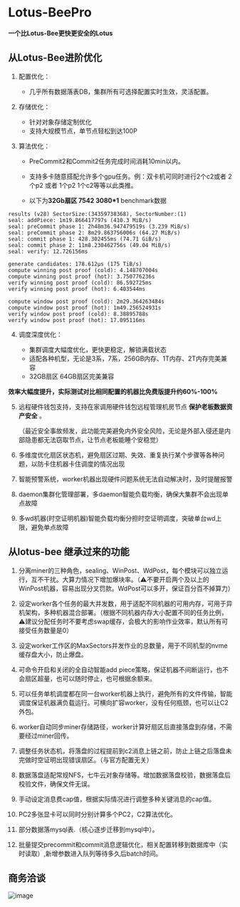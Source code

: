 # Lotus-BeePro

**一个比Lotus-Bee更快更安全的Lotus**

## 从Lotus-Bee进阶优化

1. 配置优化：

    - 几乎所有数据落表DB，集群所有可选择配置实时生效，灵活配置。   

2. 存储优化：  
    - 针对对象存储定制优化  
    - 支持大规模节点，单节点轻松到达100P   

3. 算法优化：

    - PreCommit2和Commit2任务完成时间消耗10min以内。
    - 支持多卡随意搭配允许多个gpu任务。例：双卡机可同时进行2个c2或者 2个p2 或者 1个p2 1个c2等等以此类推。   
    
    - 以下为**32Gb扇区 7542 3080*1** benchmark数据
```
results (v28) SectorSize:(34359738368), SectorNumber:(1)
seal: addPiece: 1m19.866417797s (410.3 MiB/s)
seal: preCommit phase 1: 2h48m36.947479519s (3.239 MiB/s)
seal: preCommit phase 2: 8m29.863756006s (64.27 MiB/s)
seal: commit phase 1: 428.302455ms (74.71 GiB/s)
seal: commit phase 2: 11m8.230462756s (49.04 MiB/s)
seal: verify: 12.726156ms

generate candidates: 178.612µs (175 TiB/s)
compute winning post proof (cold): 4.148707004s
compute winning post proof (hot): 3.750776236s
verify winning post proof (cold): 86.592725ms
verify winning post proof (hot): 6.403544ms

compute window post proof (cold): 2m29.364263484s
compute window post proof (hot): 1m49.256524931s
verify window post proof (cold): 8.38895788s
verify window post proof (hot): 17.095116ms
```
4. 调度深度优化：

    - 集群调度大幅度优化，更快更稳定，解锁满载状态
    - 适配各种机型，无论是3系，7系，256GB内存、1T内存、2T内存完美兼容
    - 32GB扇区 64GB扇区完美兼容

**效率大幅度提升，实际测试对比相同配置的机器比免费版提升约60%-100%**

5. 远程硬件钱包支持，支持在家调用硬件钱包远程管理机房节点 **保护老板数据资产安全** 。

   （最近安全事故频发，此功能完美避免内外安全风险，无论是外部入侵还是内部隐患都无法窃取节点，让节点老板能睡个安稳觉）  
   
6. 多维度优化扇区状态机，避免扇区过期、失效、重复执行某个步骤等各种问题，以防卡住机器卡住调度的情况出现

7. 智能预警系统，worker机器出现硬件问题系统无法自动解决时，及时提醒报警

8. daemon集群化管理部署，多daemon智能负载均衡，确保大集群不会出现单点故障

9. 多wd机器(时空证明机器)智能负载均衡分担时空证明调度，突破单台wd上限，避免单点故障  

## 从lotus-bee 继承过来的功能
1.    分离miner的三种角色，sealing、WinPost、WdPost，每个模块可以独立运行，互不干扰。大算力情况下增加爆块率。（⚠️不要开启两个及以上的WinPost机器，容易出现分叉罚款。WdPost可以多开，保证百分百不掉算力）

2.    设定worker各个任务的最大并发数，用于适配不同机器的可用内存，可用于异机架构，多种机器混合部署。（根据不同机器内存大小配置不同的任务比例，⚠️建议分配任务时不要考虑swap缓存，会极大的影响作业效率，默认所有可接受任务数量是0）

3.    设定worker工作区的MaxSectors并发作业的总数量，用于不同机型的nvme缓存盘大小，防止爆盘。

4.    可命令开启和关闭的全自动智能add piece策略，保证机器不间断运行，也不会扇区超量，也可以随时停止，也可根据余额来。

5.    可以任务单机调度都在同一台worker机器上执行，避免所有的文件传输，智能调度保证机器满负载运行。可横向扩容worker，没有任何瓶颈，也可以让C2外包。

6.    worker自动同步miner存储路径，worker计算好扇区后直接落盘到存储，不需要经过miner回传。

7.    调整任务状态机，将落盘的过程提前到c2消息上链之前，防止上链之后落盘未完做时空证明出现错误扇区。（与官方配置无关）

8.    数据落盘适配常规NFS，七牛云对象存储等。增加数据落盘校验，数据落盘后校验文件，确保文件无误。

9.    手动设定消息费cap值，根据实际情况进行调整多种关键消息的cap值。

10.    PC2多张显卡可以同时分别计算多个PC2，C2算法优化。

11.    部分数据落mysql表.（核心逐步迁移到mysql中）。

12.    批量提交precommit和commit消息逻辑优化，相关配置转移到数据库中（实时读取）,新增参数进入队列等待多久后batch时间。

## 商务洽谈
![image](https://user-images.githubusercontent.com/86239661/126980665-1ca8c996-c9c1-4c86-b585-0ed42feebf77.png)



